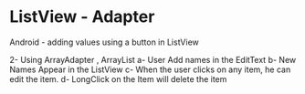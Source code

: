 # ListView - Adapter
Android  - adding values using a button in ListView

2- Using ArrayAdapter , ArrayList<String>
a- User Add names in the EditText
b- New Names Appear in the ListView
c- When the user clicks on any item, he can edit the item.
d- LongClick on the Item will delete the item
